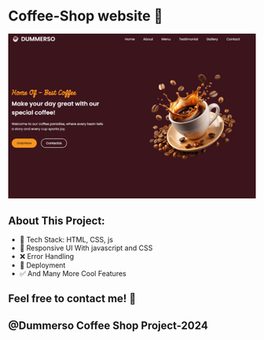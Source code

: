 # Coffee-Shop website 🚀
![App Screenshot](https://github.com/Semalgn/Dummerso-project/blob/master/demmerso.readme.pic.png?raw=true)
## About This Project:

- 🚀 Tech Stack: HTML, CSS, js
- 🎨 Responsive UI With javascript and CSS
- ❌ Error Handling
- 🚀 Deployment
- ✅ And Many More Cool Features

## Feel free to contact me! 🚀
## @Dummerso Coffee Shop Project-2024
